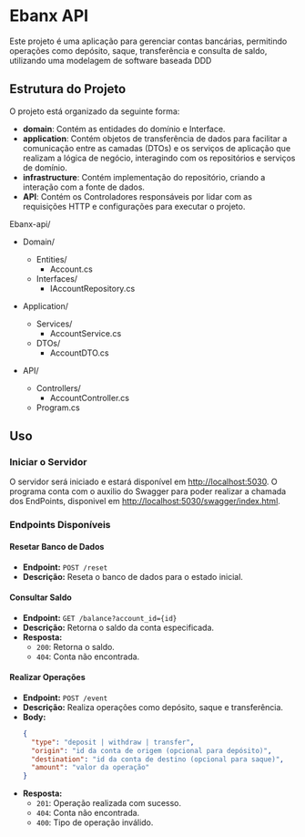 # **Ebanx API**

Este projeto é uma aplicação para gerenciar contas bancárias, permitindo operações como depósito, saque, transferência e consulta de saldo, utilizando uma modelagem de software baseada DDD

## **Estrutura do Projeto**

O projeto está organizado da seguinte forma:

- **domain**: Contém as entidades do domínio e Interface.
- **application**: Contém objetos de transferência de dados para facilitar a comunicação entre as camadas (DTOs) e os serviços de aplicação que realizam a lógica de negócio, interagindo com os repositórios e serviços de domínio.
- **infrastructure**: Contém implementação do repositório, criando a interação com a fonte de dados.
- **API**: Contém os Controladores responsáveis por lidar com as requisições HTTP e configurações para executar o projeto.

Ebanx-api/

- Domain/
   - Entities/
       - Account.cs             
   - Interfaces/
       - IAccountRepository.cs 

- Application/
   - Services/
       - AccountService.cs 
   - DTOs/
       - AccountDTO.cs 

- API/
   - Controllers/
       - AccountController.cs  
   - Program.cs                  


## **Uso**

### Iniciar o Servidor

O servidor será iniciado e estará disponível em [http://localhost:5030](http://localhost:5030/).
O programa conta com o auxilio do Swagger para poder realizar a chamada dos EndPoints, disponivel em [http://localhost:5030/swagger/index.html](http://localhost:5030/swagger/index.html).

### **Endpoints Disponíveis**

#### **Resetar Banco de Dados**

- **Endpoint:** `POST /reset`
- **Descrição:** Reseta o banco de dados para o estado inicial.

#### **Consultar Saldo**

- **Endpoint:** `GET /balance?account_id={id}`
- **Descrição:** Retorna o saldo da conta especificada.
- **Resposta:**
  - `200`: Retorna o saldo.
  - `404`: Conta não encontrada.

#### **Realizar Operações**

- **Endpoint:** `POST /event`
- **Descrição:** Realiza operações como depósito, saque e transferência.
- **Body:**
  ```json
  {
    "type": "deposit | withdraw | transfer",
    "origin": "id da conta de origem (opcional para depósito)",
    "destination": "id da conta de destino (opcional para saque)",
    "amount": "valor da operação"
  }
  ```
- **Resposta:**
  - `201`: Operação realizada com sucesso.
  - `404`: Conta não encontrada.
  - `400`: Tipo de operação inválido.
